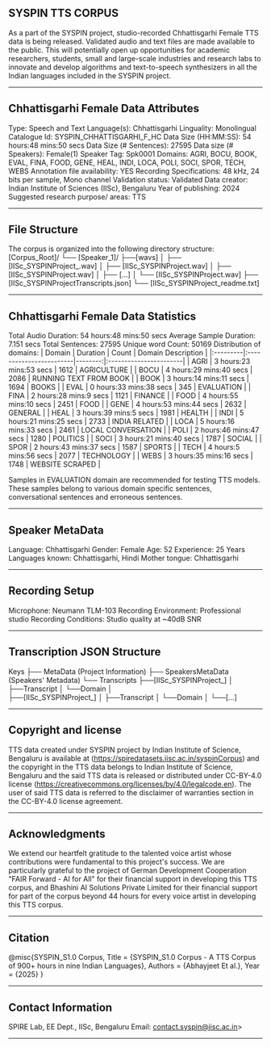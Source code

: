 ## SYSPIN TTS CORPUS

As a part of the SYSPIN project, studio-recorded Chhattisgarhi Female TTS data is being released.
Validated audio and text files are made available to the public. This will potentially open up
opportunities for academic researchers, students, small and large-scale industries and research
labs to innovate and develop algorithms and text-to-speech synthesizers in all the Indian languages
included in the SYSPIN project.

---

## Chhattisgarhi Female Data Attributes

Type: Speech and Text
Language(s): Chhattisgarhi
Linguality: Monolingual
Catalogue Id: SYSPIN_CHHATTISGARHI_F_HC
Data Size (HH:MM:SS): 54 hours:48 mins:50 secs
Data Size (# Sentences): 27595
Data size (# Speakers): Female(1)
Speaker Tag: Spk0001
Domains: AGRI, BOCU, BOOK, EVAL, FINA, FOOD, GENE, HEAL, INDI, LOCA, POLI, SOCI, SPOR, TECH, WEBS
Annotation file availability: YES
Recording Specifications: 48 kHz, 24 bits per sample, Mono channel
Validation status: Validated
Data creator: Indian Institute of Sciences (IISc), Bengaluru
Year of publishing: 2024
Suggested research purpose/ areas: TTS

---

## File Structure

The corpus is organized into the following directory structure:
[Corpus_Root]/
└── [Speaker_1]/
      ├──[wavs]
      │    ├── [IISc_SYSPINProject_<languageTag><genderTag><domainTag><uniqueID>.wav]
      │    ├── [IISc_SYSPINProject<languageTag><genderTag><domainTag><uniqueID>.wav]
      │    ├── [IISc_SYSPINProject<languageTag><genderTag><domainTag><uniqueID>.wav]
      │    ├── [...]
      │    └── [IISc_SYSPINProject<languageTag><genderTag><domainTag><uniqueID>.wav]
      ├── [IISc_SYSPINProject<languageTag><genderTag><speakerTag><qualityCheckTag>Transcripts.json]
      └── [IISc_SYSPINProject<languageTag><genderTag><speakerTag><qualityCheckTag>_readme.txt]

---

## Chhattisgarhi Female Data Statistics

Total Audio Duration:    54 hours:48 mins:50 secs
Average Sample Duration: 7.151 secs
Total Sentences:         27595
Unique word Count:       50169
Distribution of domains:
| Domain   | Duration                |   Count | Domain Description     |
|:---------|:------------------------|--------:|:-----------------------|
| AGRI     | 3 hours:23 mins:53 secs |    1612 | AGRICULTURE            |
| BOCU     | 4 hours:29 mins:40 secs |    2086 | RUNNING TEXT FROM BOOK |
| BOOK     | 3 hours:14 mins:11 secs |    1694 | BOOKS                  |
| EVAL     | 0 hours:33 mins:38 secs |    345  | EVALUATION             |
| FINA     | 2 hours:28 mins:9 secs  |    1121 | FINANCE                |
| FOOD     | 4 hours:55 mins:10 secs |    2451 | FOOD                   |
| GENE     | 4 hours:53 mins:44 secs |    2632 | GENERAL                |
| HEAL     | 3 hours:39 mins:5 secs  |    1981 | HEALTH                 |
| INDI     | 5 hours:21 mins:25 secs |    2733 | INDIA RELATED          |
| LOCA     | 5 hours:16 mins:33 secs |    2461 | LOCAL CONVERSATION     |
| POLI     | 2 hours:46 mins:47 secs |    1280 | POLITICS               |
| SOCI     | 3 hours:21 mins:40 secs |    1787 | SOCIAL                 |
| SPOR     | 2 hours:43 mins:37 secs |    1587 | SPORTS                 |
| TECH     | 4 hours:5 mins:56 secs  |    2077 | TECHNOLOGY             |
| WEBS     | 3 hours:35 mins:16 secs |    1748 | WEBSITE SCRAPED        |

Samples in EVALUATION domain are recommended for testing TTS models. These samples belong to
various domain specific sentences, conversational sentences and erroneous sentences.

---

## Speaker MetaData

Language: Chhattisgarhi
Gender: Female
Age: 52
Experience: 25 Years
Languages known: Chhattisgarhi, Hindi
Mother tongue: Chhattisgarhi

---

## Recording Setup

Microphone: Neumann TLM-103
Recording Environment: Professional studio
Recording Conditions: Studio quality at ~40dB SNR

---

## Transcription JSON Structure

Keys
├── MetaData (Project Information)
├── SpeakersMetaData (Speakers' Metadata)
└── Transcripts
        ├──[IISc_SYSPINProject_<languageTag><genderTag><domainTag><uniqueID>]
        │ 			├──Transcript
        │ 			└──Domain
        │ 		
        ├──[IISc_SYSPINProject<languageTag><genderTag><domainTag>_<uniqueID>]
        │ 			├──Transcript
        │ 			└──Domain
        │
        └──[...]

---

## Copyright and license

TTS data created under SYSPIN project by Indian Institute of Science, Bengaluru is available
at (https://spiredatasets.iisc.ac.in/syspinCorpus) and the copyright in the TTS data belongs to
Indian Institute of Science, Bengaluru and the said TTS data is released or distributed under
CC-BY-4.0 license (https://creativecommons.org/licenses/by/4.0/legalcode.en). The user of
said TTS data is referred to the disclaimer of warranties section in the CC-BY-4.0 license
agreement.

---

## Acknowledgments

We extend our heartfelt gratitude to the talented voice artist whose contributions were
fundamental to this project's success.
We are particularly grateful to the project of German Development Cooperation "FAIR Forward - AI
for All" for their financial support in developing this TTS corpus, and Bhashini AI Solutions 
Private Limited for their financial support for part of the corpus beyond 44 hours for every 
voice artist in developing this TTS corpus.

---

## Citation

@misc{SYSPIN_S1.0 Corpus,
     	Title = {SYSPIN_S1.0 Corpus - A TTS Corpus of 900+ hours in nine Indian Languages},
     	Authors = {Abhayjeet Et al.},
     	Year = {2025}
}

---

## Contact Information

SPIRE Lab, EE Dept., IISc, Bengaluru
Email: contact.syspin@iisc.ac.in>

---
